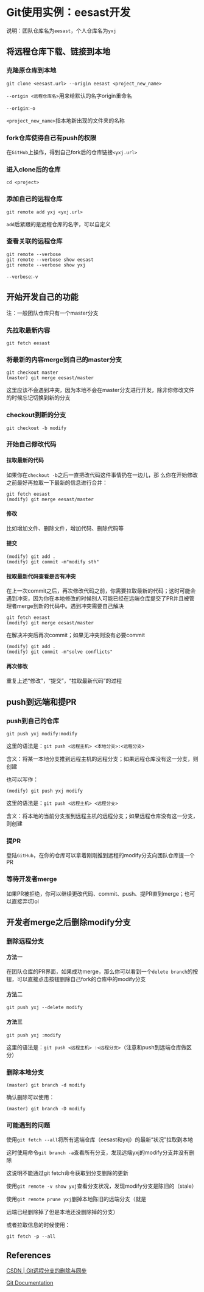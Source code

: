 #  Git使用实例：eesast开发

说明：团队仓库名为`eesast`，个人仓库名为`yxj`

## 将远程仓库下载、链接到本地

### 克隆原仓库到本地

```shell
git clone <eesast.url> --origin eesast <project_new_name>
```

`--origin <远程仓库名>`用来给默认的名字origin重命名

`--origin`:`-o`

`<project_new_name>`指本地新出现的文件夹的名称

### fork仓库使得自己有push的权限

在`GitHub`上操作，得到自己fork后的仓库链接`<yxj.url>`

### 进入clone后的仓库


```shell
cd <project>
```

### 添加自己的远程仓库


```shell
git remote add yxj <yxj.url>
```

`add`后紧跟的是远程仓库的名字，可以自定义

### 查看关联的远程仓库

```shell
git remote --verbose
git remote --verbose show eesast
git remote --verbose show yxj
```

`--verbose`:`-v`

## 开始开发自己的功能

注：一般团队仓库只有一个master分支

### 先拉取最新内容

```shell
git fetch eesast
```

### 将最新的内容merge到自己的master分支

```shell
git checkout master
(master) git merge eesast/master
```

这里应该不会遇到冲突，因为本地不会在master分支进行开发，除非你修改文件的时候忘记切换到新的分支

### checkout到新的分支

```shell
git checkout -b modify
```

### 开始自己修改代码

#### 拉取最新的代码

如果你在`checkout -b`之后一直把改代码这件事情扔在一边儿，那
么你在开始修改之前最好再拉取一下最新的信息进行合并：

```shell
git fetch eesast
(modify) git merge eesast/master
```

#### 修改

比如增加文件、删除文件，增加代码、删除代码等

#### 提交

```shell
(modify) git add .
(modify) git commit -m"modify sth"
```

#### 拉取最新代码查看是否有冲突

在上一次commit之后，再次修改代码之前，你需要拉取最新的代码；这时可能会遇到冲突，因为你在本地修改的时候别人可能已经在远端仓库提交了PR并且被管理者merge到新的代码中。遇到冲突需要自己解决

```shell
git fetch eesast
(modify) git merge eesast/master
```

在解决冲突后再次commit；如果无冲突则没有必要commit

```shell
(modify) git add .
(modify) git commit -m"solve conflicts"
```

#### 再次修改

重复上述“修改”，“提交”，“拉取最新代码”的过程

## push到远端和提PR

### push到自己的仓库

```shell
git push yxj modify:modify
```

这里的语法是：`git push <远程主机> <本地分支>:<远程分支>`

含义：将某一本地分支推到远程主机的远程分支；如果远程仓库没有这一分支，则创建

也可以写作：

```shell
(modify) git push yxj modify
```

这里的语法是：`git push <远程主机> <远程分支>`

含义：将本地的当前分支推到远程主机的远程分支；如果远程仓库没有这一分支，则创建

### 提PR

登陆`GitHub`，在你的仓库可以拿着刚刚推到远程的modify分支向团队仓库提一个PR

### 等待开发者merge

如果PR被拒绝，你可以继续更改代码、commit、push、提PR直到merge；也可以直接弃坑lol

## 开发者merge之后删除modify分支

### 删除远程分支

#### 方法一

在团队仓库的PR界面，如果成功merge，那么你可以看到一个`delete branch`的按钮，可以直接点击按钮删除自己fork的仓库中的modify分支

#### 方法二

```shell
git push yxj --delete modify
```

#### 方法三

```shell
git push yxj :modify
```
这里的语法是：`git push <远程主机> :<远程分支>`（注意和push到远端仓库做区分）

### 删除本地分支

```shell
(master) git branch -d modify
```

确认删除可以使用：

```shell
(master) git branch -D modify
```

### 可能遇到的问题

使用`git fetch --all`将所有远端仓库（eesast和yxj）的最新“状况”拉取到本地

这时使用命令`git branch -a`查看所有分支，发现远端yxj的modify分支并没有删除

这说明不能通过git fetch命令获取到分支删除的更新

使用`git remote -v show yxj`查看分支状况，发现modify分支是陈旧的（stale）

使用`git remote prune yxj`删掉本地陈旧的远端分支（就是

远端已经删除掉了但是本地还没删除掉的分支）

或者拉取信息的时候使用：

```shell
git fetch -p --all
```

## References

[CSDN | Git远程分支的删除与同步](https://blog.csdn.net/dta0502/article/details/90214417)

[Git Documentation](https://git-scm.com/docs)
